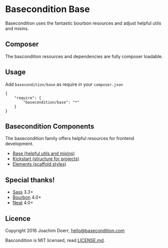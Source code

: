 # Basecondition Base

Basecondition uses the fantastic bourbon resources and adjust helpful utils and mixins.

## Composer

The bascondition resources and dependencies are fully composer loadable. 

## Usage

Add `basecondition/base` as require in your `composer.json` 

    {
        "require": {
            "basecondition/base": "*"
        }
    }

## Basecondition Components 

The basecondition family offers helpful resources for frontend development.

* [Base (helpful utils and mixins)](https://github.com/basecondition/base)
* [Kickstart (structure for projects)](https://github.com/basecondition/kickstart)
* [Elements (scaffold styles)](https://github.com/basecondition/elements)

## Special thanks!

* [Sass](https://github.com/sass/sass) 3.3+
* [Bourbon](https://github.com/thoughtbot/bourbon) 4.0+
* [Neat](https://github.com/thoughtbot/neat) 4.0+

## Licence

Copyright 2016 Joachim Doerr, hello@basecondition.com

Bascondition is MIT licensed, read [LICENSE.md](LICENSE).
